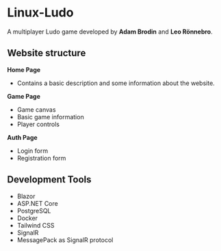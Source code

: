 # Linux-Ludo
A multiplayer Ludo game developed by **Adam Brodin** and **Leo Rönnebro**.

## Website structure
**Home Page**
  - Contains a basic description and some information about the website.

**Game Page**
  - Game canvas
  - Basic game information
  - Player controls

**Auth Page**
  - Login form
  - Registration form
  
## Development Tools
* Blazor
* ASP.NET Core
* PostgreSQL
* Docker
* Tailwind CSS
* SignalR
* MessagePack as SignalR protocol
